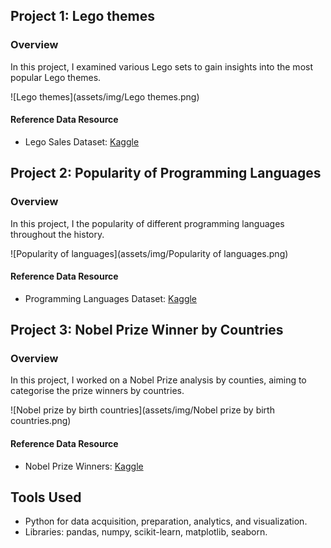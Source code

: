 ## Project 1: Lego themes

### Overview
In this project, I examined various Lego sets to gain insights into the most popular Lego themes.

![Lego themes](assets/img/Lego themes.png)

#### Reference Data Resource
- Lego Sales Dataset: [Kaggle](link_to_dataset)

## Project 2: Popularity of Programming Languages

### Overview
In this project, I the popularity of different programming languages throughout the history.

![Popularity of languages](assets/img/Popularity of languages.png)

#### Reference Data Resource
- Programming Languages Dataset: [Kaggle](link_to_dataset)

## Project 3: Nobel Prize Winner by Countries

### Overview
In this project, I worked on a Nobel Prize analysis by counties, aiming to categorise the prize winners by countries.

![Nobel prize by birth countries](assets/img/Nobel prize by birth countries.png)

#### Reference Data Resource
- Nobel Prize Winners: [Kaggle](link_to_dataset)

## Tools Used
- Python for data acquisition, preparation, analytics, and visualization.
- Libraries: pandas, numpy, scikit-learn, matplotlib, seaborn.

